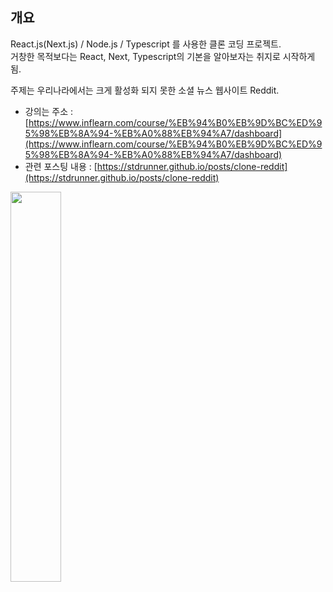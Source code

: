 ## 개요
React.js(Next.js) / Node.js / Typescript 를 사용한 클론 코딩 프로젝트.   
거창한 목적보다는 React, Next, Typescript의 기본을 알아보자는 취지로 시작하게됨.   

주제는 우리나라에서는 크게 활성화 되지 못한 소셜 뉴스 웹사이트 Reddit.   
* 강의는 주소 :  [https://www.inflearn.com/course/%EB%94%B0%EB%9D%BC%ED%95%98%EB%8A%94-%EB%A0%88%EB%94%A7/dashboard](https://www.inflearn.com/course/%EB%94%B0%EB%9D%BC%ED%95%98%EB%8A%94-%EB%A0%88%EB%94%A7/dashboard)
* 관련 포스팅 내용 : [https://stdrunner.github.io/posts/clone-reddit](https://stdrunner.github.io/posts/clone-reddit)   
<img src="https://www.redditinc.com/assets/images/site/logo01.svg" style="width: 40%"/>